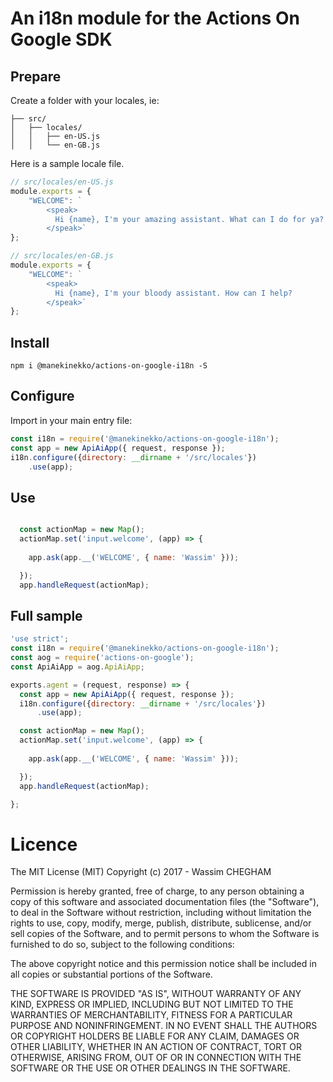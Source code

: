 # An i18n module for the Actions On Google SDK


## Prepare

Create a folder with your locales, ie:

```text
├── src/
│   ├── locales/
│   │   ├── en-US.js
│   │   └── en-GB.js

```

Here is a sample locale file.

```js
// src/locales/en-US.js
module.exports = {
    "WELCOME": `
        <speak>
          Hi {name}, I'm your amazing assistant. What can I do for ya?
        </speak>`
};

// src/locales/en-GB.js
module.exports = {
    "WELCOME": `
        <speak>
          Hi {name}, I'm your bloody assistant. How can I help?
        </speak>`
};
```

## Install

`npm i @manekinekko/actions-on-google-i18n -S`

## Configure

Import in your main entry file:

```js
const i18n = require('@manekinekko/actions-on-google-i18n');
const app = new ApiAiApp({ request, response });
i18n.configure({directory: __dirname + '/src/locales'})
    .use(app);
```

## Use

```js

  const actionMap = new Map();
  actionMap.set('input.welcome', (app) => {
    
    app.ask(app.__('WELCOME', { name: 'Wassim' }));

  });
  app.handleRequest(actionMap);

```

## Full sample

```js
'use strict';
const i18n = require('@manekinekko/actions-on-google-i18n');
const aog = require('actions-on-google');
const ApiAiApp = aog.ApiAiApp;

exports.agent = (request, response) => {
  const app = new ApiAiApp({ request, response });
  i18n.configure({directory: __dirname + '/src/locales'})
      .use(app);

  const actionMap = new Map();
  actionMap.set('input.welcome', (app) => {
    
    app.ask(app.__('WELCOME', { name: 'Wassim' }));

  });
  app.handleRequest(actionMap);

};
```

# Licence

The MIT License (MIT) Copyright (c) 2017 - Wassim CHEGHAM

Permission is hereby granted, free of charge, to any person obtaining a copy of this software and associated documentation files (the "Software"), to deal in the Software without restriction, including without limitation the rights to use, copy, modify, merge, publish, distribute, sublicense, and/or sell copies of the Software, and to permit persons to whom the Software is furnished to do so, subject to the following conditions:

The above copyright notice and this permission notice shall be included in all copies or substantial portions of the Software.

THE SOFTWARE IS PROVIDED "AS IS", WITHOUT WARRANTY OF ANY KIND, EXPRESS OR IMPLIED, INCLUDING BUT NOT LIMITED TO THE WARRANTIES OF MERCHANTABILITY, FITNESS FOR A PARTICULAR PURPOSE AND NONINFRINGEMENT. IN NO EVENT SHALL THE AUTHORS OR COPYRIGHT HOLDERS BE LIABLE FOR ANY CLAIM, DAMAGES OR OTHER LIABILITY, WHETHER IN AN ACTION OF CONTRACT, TORT OR OTHERWISE, ARISING FROM, OUT OF OR IN CONNECTION WITH THE SOFTWARE OR THE USE OR OTHER DEALINGS IN THE SOFTWARE.
